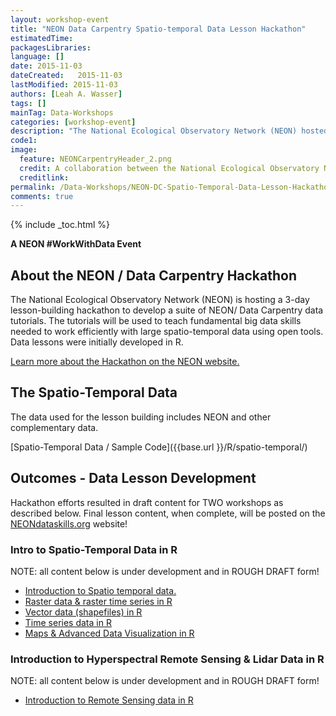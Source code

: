 ```yaml
---
layout: workshop-event
title: "NEON Data Carpentry Spatio-temporal Data Lesson Hackathon"
estimatedTime: 
packagesLibraries: 
language: []
date: 2015-11-03
dateCreated:   2015-11-03
lastModified: 2015-11-03
authors: [Leah A. Wasser]
tags: []
mainTag: Data-Workshops
categories: [workshop-event]
description: "The National Ecological Observatory Network (NEON) hosted a 3-day lesson-building hackathon to develop a suite of NEON/ Data Carpentry patio-temporal data lesson tutorials."
code1: 
image:
  feature: NEONCarpentryHeader_2.png
  credit: A collaboration between the National Ecological Observatory Network (NEON) and Data Carpentry
  creditlink:
permalink: /Data-Workshops/NEON-DC-Spatio-Temporal-Data-Lesson-Hackathon
comments: true 
---
```


{% include _toc.html %}


**A NEON #WorkWithData Event**

## About the NEON / Data Carpentry Hackathon 


The National Ecological Observatory Network (NEON) is hosting a 3-day lesson-building hackathon to develop a suite of NEON/ Data Carpentry data tutorials. The tutorials will be used to teach fundamental big data skills needed to work efficiently with large spatio-temporal data using open tools. Data lessons were initially developed in R.

<a href="http://www.neonscience.org/updates-events/events/hackathon-spatio-temporal-data-lesson-building" target="_blank">Learn more about the Hackathon on the NEON website.</a>

## The Spatio-Temporal Data

The data used for the lesson building includes NEON and other complementary data.

[Spatio-Temporal Data / Sample Code]({{base.url }}/R/spatio-temporal/)

## Outcomes - Data Lesson Development

Hackathon efforts resulted in draft content for TWO workshops as described below. Final lesson content, when complete, will be posted on the [NEONdataskills.org](http://www.neondataskills.org) website!

### Intro to Spatio-Temporal Data in R

NOTE: all content below is under development and in ROUGH DRAFT form!

* <a href="https://github.com/data-lessons/NEON-R-Spatial-Data-Intro" target="_blank">Introduction to Spatio
temporal data.</a>
* <a href="http://data-lessons.github.io/NEON-R-Spatial-Raster/" target="_blank">Raster data & raster time series in R</a>
* <a href="http://data-lessons.github.io/NEON-R-Spatial-Vector/" target="_blank">Vector data (shapefiles) in R</a>
* <a href="http://data-lessons.github.io/NEON-R-Tabular-Time-Series/" target="_blank">Time series data in R</a>
* <a href="https://github.com/data-lessons/NEON-R-Make-Pretty-Maps-Plots" target="_blank">Maps & Advanced Data Visualization in R</a>

### Introduction to Hyperspectral Remote Sensing & Lidar Data in R

NOTE: all content below is under development and in ROUGH DRAFT form!


* <a href="https://github.com/data-lessons/NEON-R-Remote-Sensing" target="_blank">Introduction to Remote Sensing data in R</a>
